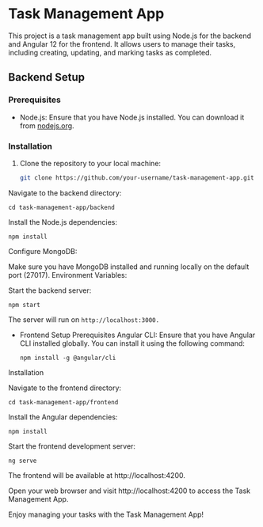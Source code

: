 # Task Management App

This project is a task management app built using Node.js for the backend and Angular 12 for the frontend. It allows users to manage their tasks, including creating, updating, and marking tasks as completed.

## Backend Setup

### Prerequisites

- Node.js: Ensure that you have Node.js installed. You can download it from [nodejs.org](https://nodejs.org/).

### Installation

1. Clone the repository to your local machine:

   ```bash
   git clone https://github.com/your-username/task-management-app.git

   
Navigate to the backend directory:

    
    cd task-management-app/backend


Install the Node.js dependencies:

```
npm install
```

Configure MongoDB:

Make sure you have MongoDB installed and running locally on the default port (27017).
Environment Variables:

Start the backend server:

```
npm start
```
The server will run on ```http://localhost:3000.```


- Frontend Setup
Prerequisites
Angular CLI: Ensure that you have Angular CLI installed globally. You can install it using the following command:


      npm install -g @angular/cli

Installation

Navigate to the frontend directory:



    cd task-management-app/frontend

Install the Angular dependencies:


    npm install
Start the frontend development server:


    ng serve

The frontend will be available at http://localhost:4200.

Open your web browser and visit http://localhost:4200 to access the Task Management App.



Enjoy managing your tasks with the Task Management App!
